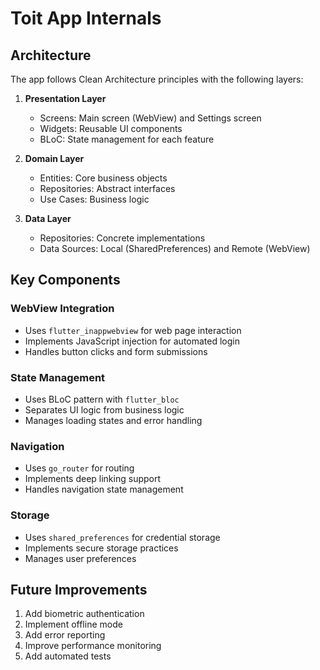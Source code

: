 # Toit App Internals

## Architecture

The app follows Clean Architecture principles with the following layers:

1. **Presentation Layer**

   - Screens: Main screen (WebView) and Settings screen
   - Widgets: Reusable UI components
   - BLoC: State management for each feature

2. **Domain Layer**

   - Entities: Core business objects
   - Repositories: Abstract interfaces
   - Use Cases: Business logic

3. **Data Layer**
   - Repositories: Concrete implementations
   - Data Sources: Local (SharedPreferences) and Remote (WebView)

## Key Components

### WebView Integration

- Uses `flutter_inappwebview` for web page interaction
- Implements JavaScript injection for automated login
- Handles button clicks and form submissions

### State Management

- Uses BLoC pattern with `flutter_bloc`
- Separates UI logic from business logic
- Manages loading states and error handling

### Navigation

- Uses `go_router` for routing
- Implements deep linking support
- Handles navigation state management

### Storage

- Uses `shared_preferences` for credential storage
- Implements secure storage practices
- Manages user preferences

## Future Improvements

1. Add biometric authentication
2. Implement offline mode
3. Add error reporting
4. Improve performance monitoring
5. Add automated tests
